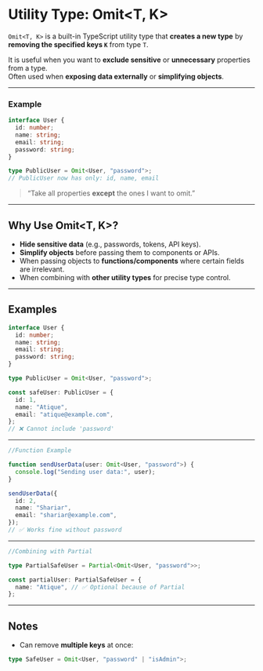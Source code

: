 # Utility Type: Omit<T, K>

`Omit<T, K>` is a built-in TypeScript utility type that **creates a new type** by **removing the specified keys `K`** from type `T`.

It is useful when you want to **exclude sensitive** or **unnecessary** properties from a type.  
Often used when **exposing data externally** or **simplifying objects**.

---

### Example

```ts
interface User {
  id: number;
  name: string;
  email: string;
  password: string;
}

type PublicUser = Omit<User, "password">;
// PublicUser now has only: id, name, email
```

> “Take all properties **except** the ones I want to omit.”

---

## Why Use Omit<T, K>?

- **Hide sensitive data** (e.g., passwords, tokens, API keys).
- **Simplify objects** before passing them to components or APIs.
- When passing objects to **functions/components** where certain fields are irrelevant.
- When combining with **other utility types** for precise type control.

---

## Examples

```ts
interface User {
  id: number;
  name: string;
  email: string;
  password: string;
}

type PublicUser = Omit<User, "password">;

const safeUser: PublicUser = {
  id: 1,
  name: "Atique",
  email: "atique@example.com",
};
// ❌ Cannot include 'password'
```

---

```ts
//Function Example

function sendUserData(user: Omit<User, "password">) {
  console.log("Sending user data:", user);
}

sendUserData({
  id: 2,
  name: "Shariar",
  email: "shariar@example.com",
});
// ✅ Works fine without password
```

---

```ts
//Combining with Partial

type PartialSafeUser = Partial<Omit<User, "password">>;

const partialUser: PartialSafeUser = {
  name: "Atique", // ✅ Optional because of Partial
};
```

---

## Notes

- Can remove **multiple keys** at once:

```ts
type SafeUser = Omit<User, "password" | "isAdmin">;
```

